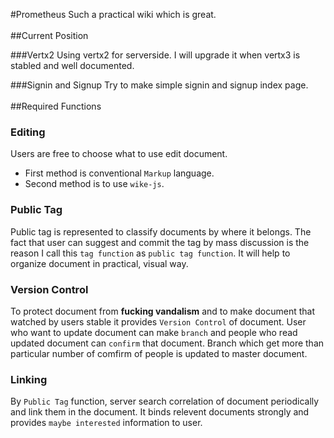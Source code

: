 #Prometheus
Such a practical wiki which is great.
<br><br>
##Current Position

###Vertx2
Using vertx2 for serverside.
I will upgrade it when vertx3 is stabled and well documented.

###Signin and Signup
Try to make simple signin and signup index page.
<br><br>
##Required Functions

### Editing
Users are free to choose what to use edit document.
- First method is conventional `Markup` language.
- Second method is to use `wike-js`.

### Public Tag
Public tag is represented to classify documents by where it belongs.
The fact that user can suggest and commit the tag by mass discussion is the reason I call this `tag function` as `public tag function`.
It will help to organize document in practical, visual way. 

### Version Control
To protect document from **fucking vandalism** and to make document that watched by users stable it provides `Version Control` of document.
User who want to update document can make `branch` and people who read updated document can `confirm` that document.
Branch which get more than particular number of comfirm of people is updated to master document.

### Linking
By `Public Tag` function, server search correlation of document periodically and link them in the document.
It binds relevent documents strongly and provides `maybe interested` information to user.
